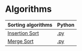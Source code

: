 # Algorithms

Sorting algorithms | Python
----------|-------
[Insertion Sort](https://en.wikipedia.org/wiki/Insertion_sort) | [.py](https://github.com/divinoborges/Algorithms/blob/main/src/Python/sorting_algorithms/insertion_sort.py)
[Merge Sort](https://en.wikipedia.org/wiki/Merge_sort) | [.py](https://github.com/divinoborges/Algorithms/blob/main/src/Python/sorting_algorithms/merge_sort.py)